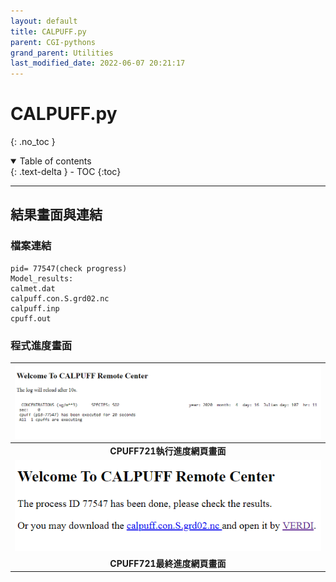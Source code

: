 ```yaml
---
layout: default
title: CALPUFF.py 
parent: CGI-pythons
grand_parent: Utilities
last_modified_date: 2022-06-07 20:21:17
---
```

# CALPUFF.py
{: .no_toc }

<details open markdown="block">
  <summary>
    Table of contents
  </summary>
  {: .text-delta }
- TOC
{:toc}
</details>

---


## 結果畫面與連結

### 檔案連結

```
pid= 77547(check progress)
Model_results:
calmet.dat
calpuff.con.S.grd02.nc
calpuff.inp
cpuff.out
```
### 程式進度畫面

| ![CPUFF_prog.PNG](https://raw.githubusercontent.com/sinotec2/Focus-on-Air-Quality/main/assets/images/CPUFF_prog.PNG)|
|:-:|
| <b>CPUFF721執行進度網頁畫面</b>|
| ![CPUFF_nc.PNG](https://raw.githubusercontent.com/sinotec2/Focus-on-Air-Quality/main/assets/images/CPUFF_nc.PNG)|
| <b>CPUFF721最終進度網頁畫面</b>|
